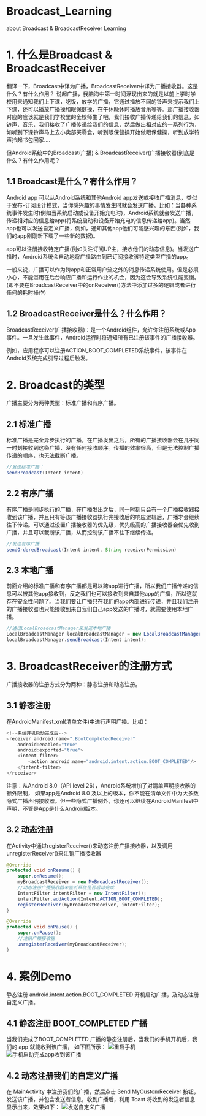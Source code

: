 # Broadcast_Learning
about Broadcast &amp; BroadcastReceiver Learning

# 1. 什么是Broadcast & BroadcastReceiver
翻译一下，Broadcast中译为广播，BroadcastReceiver中译为广播接收器。这是什么？有什么作用？
说起广播，我脑海中第一时间浮现出来的就是以前上学时学校用来通知我们上下课，吃饭，放学的广播，它通过播放不同的铃声来提示我们上下课，还可以播放广播操和眼保健操，在午休晚休时播放音乐等等。那广播接收器对应的应该就是我们学校里的全校师生了吧，我们接收广播传递给我们的信息，如铃声，音乐，我们接收了广播传递给我们的信息，然后做出相对应的一系列行为，如听到下课铃声马上去小卖部买零食，听到眼保健操开始做眼保健操，听到放学铃声拎起书包回家....

但Android系统中的Broadcast(广播) & BroadcastReceiver(广播接收器)到底是什么？有什么作用呢？

## 1.1 Broadcast是什么？有什么作用？
Android app 可以从Android系统和其他Android app发送或接收广播消息，类似于发布-订阅设计模式，当你感兴趣的事情发生时就会发送广播。比如：当各种系统事件发生时(例如当系统启动或设备开始充电时)，Android系统就会发送广播，传递相对应的信息给app(将系统启动和设备开始充电的信息传递给app)。当然app也可以发送自定义广播，例如，通知其他app他们可能感兴趣的东西(例如，我们的app刚刚新下载了一些新的数据)。

app可以注册接收特定广播(例如关注订阅UP主，接收他们的动态信息)。当发送广播时，Android系统会自动地将广播路由到已订阅接收该特定类型广播的app。

一般来说，广播可以作为跨app和正常用户流之外的消息传递系统使用。但是必须小心，不能滥用在后台响应广播和运行作业的机会，因为这会导致系统性能变慢。(即不要在BroadcastReceiver中的onReceiver()方法中添加过多的逻辑或者进行任何的耗时操作)
## 1.2 BroadcastReceiver是什么？什么作用？
BroadcastReceiver(广播接收器)：是一个Android组件，允许你注册系统或App事件。一旦发生此事件，Android运行时将通知所有已注册该事件的广播接收器。

例如，应用程序可以注册ACTION_BOOT_COMPLETED系统事件，该事件在Android系统完成引导过程后触发。
# 2. Broadcast的类型
广播主要分为两种类型：标准广播和有序广播。
## 2.1 标准广播
标准广播是完全异步执行的广播，在广播发出之后，所有的广播接收器会在几乎同一时刻接收到这条广播，没有任何接收顺序。传播的效率很高，但是无法控制广播传递的顺序，也无法截断广播。
```java
//发送标准广播：
sendBroadcast(Intent intent)
```
## 2.2 有序广播
有序广播是同步执行的广播，在广播发出之后，同一时刻只会有一个广播接收器接收到该广播，并且只有等该广播接收器执行完接收后的响应逻辑后，广播才会继续往下传递。可以通过设置广播接收器的优先级，优先级高的广播接收器会优先收到广播，并且可以截断该广播，从而控制该广播不往下继续传递。
```java
//发送有序广播
sendOrderedBroadcast(Intent intent, String receiverPermission)
```
## 2.3 本地广播
前面介绍的标准广播和有序广播都是可以跨app进行广播，所以我们广播传递的信息可以被其他app接收到，反之我们也可以接收到来自其他app的广播，所以这就存在安全性问题了。当我们要让广播只在我们的app内部进行传递，并且我们注册的广播接收器也只能接收到来自我们自己app发送的广播时，就需要使用本地广播。
```java
//通过LocalBroadcastManager来发送本地广播
LocalBroadcastManager localBroadcastManager = new LocalBroadcastManager(Context context);
localBroadcastManager.sendBroadcast(Intent intent);
```
# 3. BroadcastReceiver的注册方式
广播接收器的注册方式分为两种：静态注册和动态注册。
## 3.1 静态注册
在AndroidManifest.xml(清单文件)中进行声明广播。比如：
```java
<!--系统开机启动完成后-->
<receiver android:name=".BootCompletedReceiver"
    android:enabled="true"
    android:exported="true">
    <intent-filter>
        <action android:name="android.intent.action.BOOT_COMPLETED"/>
    </intent-filter>
</receiver>
```
注意：从Android 8.0（API level 26），Android系统增加了对清单声明接收器的额外限制， 如果app是Android 8.0 及以上的版本，你不能在清单文件中为大多数隐式广播声明接收器。但一些隐式广播例外，你还可以继续在AndroidManifest中声明，不管是App是什么Android版本。
## 3.2 动态注册
在Activity中通过registerReceiver()来动态注册广播接收器，以及调用unregisterReceiver()来注销广播接收器
```java
@Override
protected void onResume() {
    super.onResume();
    myBroadcastReceiver = new MyBroadcastReceiver();
    //动态注册广播接收器来监听系统是否启动完成
    IntentFilter intentFilter = new IntentFilter();
    intentFilter.addAction(Intent.ACTION_BOOT_COMPLETED);
    registerReceiver(myBroadcastReceiver, intentFilter);
}

@Override
protected void onPause() {
    super.onPause();
    //注销广播接收器
    unregisterReceiver(myBroadcastReceiver);
}
```
# 4. 案例Demo
静态注册 android.intent.action.BOOT_COMPLETED 开机启动广播，及动态注册自定义广播。
## 4.1 静态注册 BOOT_COMPLETED 广播
当我们完成了BOOT_COMPLETED 广播的静态注册后，当我们的手机开机后，我们的 app 就能收到该广播， 如下图所示：
![重启手机](https://github.com/JereChen11/Broadcast_Learning/raw/master/readmeImage/restart.png)
![手机启动完成app收到该广播](https://github.com/JereChen11/Broadcast_Learning/raw/master/readmeImage/onreceiver.png)

## 4.2 动态注册我们的自定义广播
在 MainActivity 中注册我们的广播，然后点击 Send MyCustomReceiver 按钮，发送该广播，并包含发送者信息，收到广播后，利用 Toast 将收到的发送者信息显示出来，效果如下：
![发送自定义广播](https://github.com/JereChen11/Broadcast_Learning/raw/master/readmeImage/sendcustomreceiver.gif)
